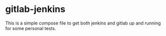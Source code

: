 # gitlab-jenkins
This is a simple compose file to get both jenkins and gitlab up and running for some personal tests.  
